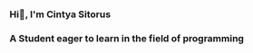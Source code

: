 ###                         Hi👋, I'm Cintya Sitorus

###             A Student eager to learn in the field of programming

<!--
**cintyasitorus/cintyasitorus** is a ✨ _special_ ✨ repository because its `README.md` (this file) appears on your GitHub profile.

Here are some ideas to get you started:
- 🌱 I’m currently learning course, etc
- 💬 Ask me about ...
- 📫 How to reach me: cintyasitorus7@gmail.com
📄 Know about my experiences: https://drive.google.com/file/d/15jInlar1DvN2cV0Y5qzFS8zrkZ6T042E/view?usp=drive_link


